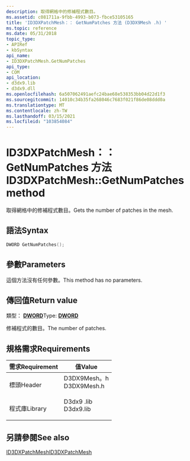 ```yaml
---
description: 取得網格中的修補程式數目。
ms.assetid: c081711a-9fbb-4993-b073-fbce53105165
title: 'ID3DXPatchMesh：： GetNumPatches 方法 (D3DX9Mesh .h) '
ms.topic: reference
ms.date: 05/31/2018
topic_type:
- APIRef
- kbSyntax
api_name:
- ID3DXPatchMesh.GetNumPatches
api_type:
- COM
api_location:
- d3dx9.lib
- d3dx9.dll
ms.openlocfilehash: 6a507062491aefc24bae68e538353bb04d22d1f3
ms.sourcegitcommit: 14010c34b35fa268046c7683f021f86de08ddd0a
ms.translationtype: MT
ms.contentlocale: zh-TW
ms.lasthandoff: 03/15/2021
ms.locfileid: "103854084"
---
```

# <a name="id3dxpatchmeshgetnumpatches-method"></a><span data-ttu-id="61c8f-103">ID3DXPatchMesh：： GetNumPatches 方法</span><span class="sxs-lookup"><span data-stu-id="61c8f-103">ID3DXPatchMesh::GetNumPatches method</span></span>

<span data-ttu-id="61c8f-104">取得網格中的修補程式數目。</span><span class="sxs-lookup"><span data-stu-id="61c8f-104">Gets the number of patches in the mesh.</span></span>

## <a name="syntax"></a><span data-ttu-id="61c8f-105">語法</span><span class="sxs-lookup"><span data-stu-id="61c8f-105">Syntax</span></span>


```C++
DWORD GetNumPatches();
```



## <a name="parameters"></a><span data-ttu-id="61c8f-106">參數</span><span class="sxs-lookup"><span data-stu-id="61c8f-106">Parameters</span></span>

<span data-ttu-id="61c8f-107">這個方法沒有任何參數。</span><span class="sxs-lookup"><span data-stu-id="61c8f-107">This method has no parameters.</span></span>

## <a name="return-value"></a><span data-ttu-id="61c8f-108">傳回值</span><span class="sxs-lookup"><span data-stu-id="61c8f-108">Return value</span></span>

<span data-ttu-id="61c8f-109">類型： **[ **DWORD**](../winprog/windows-data-types.md)**</span><span class="sxs-lookup"><span data-stu-id="61c8f-109">Type: **[**DWORD**](../winprog/windows-data-types.md)**</span></span>

<span data-ttu-id="61c8f-110">修補程式的數目。</span><span class="sxs-lookup"><span data-stu-id="61c8f-110">The number of patches.</span></span>

## <a name="requirements"></a><span data-ttu-id="61c8f-111">規格需求</span><span class="sxs-lookup"><span data-stu-id="61c8f-111">Requirements</span></span>



| <span data-ttu-id="61c8f-112">需求</span><span class="sxs-lookup"><span data-stu-id="61c8f-112">Requirement</span></span> | <span data-ttu-id="61c8f-113">值</span><span class="sxs-lookup"><span data-stu-id="61c8f-113">Value</span></span> |
|--------------------|----------------------------------------------------------------------------------------|
| <span data-ttu-id="61c8f-114">標頭</span><span class="sxs-lookup"><span data-stu-id="61c8f-114">Header</span></span><br/>  | <dl> <span data-ttu-id="61c8f-115"><dt>D3DX9Mesh。h</dt></span><span class="sxs-lookup"><span data-stu-id="61c8f-115"><dt>D3DX9Mesh.h</dt></span></span> </dl> |
| <span data-ttu-id="61c8f-116">程式庫</span><span class="sxs-lookup"><span data-stu-id="61c8f-116">Library</span></span><br/> | <dl> <span data-ttu-id="61c8f-117"><dt>D3dx9 .lib</dt></span><span class="sxs-lookup"><span data-stu-id="61c8f-117"><dt>D3dx9.lib</dt></span></span> </dl>   |



## <a name="see-also"></a><span data-ttu-id="61c8f-118">另請參閱</span><span class="sxs-lookup"><span data-stu-id="61c8f-118">See also</span></span>

<dl> <dt>

[<span data-ttu-id="61c8f-119">ID3DXPatchMesh</span><span class="sxs-lookup"><span data-stu-id="61c8f-119">ID3DXPatchMesh</span></span>](id3dxpatchmesh.md)
</dt> </dl>

 

 
